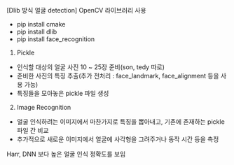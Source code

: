[Dlib 방식 얼굴 detection] OpenCV 라이브러리 사용   

- pip install cmake   
- pip install dlib   
- pip install face_recognition   
   
1. Pickle   
- 인식할 대상의 얼굴 사진 10 ~ 25장 준비(son, tedy 따로)          
- 준비한 사진의 특징 추출(추가 전처리 : face_landmark, face_alignment 등을 사용 가능)   
- 특징들을 모아놓은 pickle 파일 생성    

2. Image Recognition    
- 얼굴 인식하려는 이미지에서 마찬가지로 특징을 뽑아내고, 기존에 존재하는 pickle 파일 간 비교    
- 추가적으로 새로운 이미지에서 얼굴에 사각형을 그려주거나 동작 시간 등을 측정   

Harr, DNN 보다 높은 얼굴 인식 정확도를 보임   
